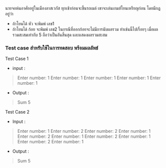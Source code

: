 ﻿นายจอห์นอาศัยอยู่ในเมืองลาสเวกัส ทุกเช้าก่อนจะขึ้นรถเมล์ เขาจะเล่นเกมส์โยนเหรียญก่อน โดยมีกฎอยู่ว่า
  - ถ้าโยนได้ หัว จะพิมพ์ เลข1 
  - ถ้าโยนได้ ก้อย จะพิมพ์ เลข2
ในกรณีที่ออกก้อยจะไม่มีการนับผลรวม ทำเช่นนี้ไปเรื่อยๆ เมื่อผลรวมสะสมเท่ากับ 5 ถือว่าเป็นอันสิ้นสุด และแสดงผลรวมสะสม 
 

### Test case สำหรับใช้ในการทดสอบ พร้อมผลลัพธ์


Test Case 1

- input :

> Enter number:  1
> Enter number:  1
> Enter number:  1
> Enter number:  1
> Enter number:  1


- Output :

> Sum 5 

Test Case 2

- Input : 

> Enter number:  1
> Enter number:  2
> Enter number:  2
> Enter number:  1
> Enter number:  2
> Enter number:  1
> Enter number:  2
> Enter number:  1
> Enter number:  2
> Enter number:  1



- Output :

> Sum 5
